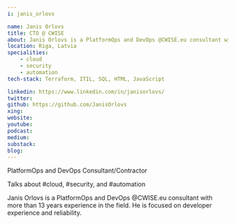 ```yaml
---
i: janis_orlovs

name: Janis Orlovs
title: CTO @ CWISE
about: Janis Orlovs is a PlatformOps and DevOps @CWISE.eu consultant with more than 13 years experience in the field. 
location: Riga, Latvia
specialities:
    - cloud
    - security
    - automation
tech-stack: Terraform, ITIL, SQL, HTML, JavaScript

linkedin: https://www.linkedin.com/in/janisorlovs/
twitter: 
github: https://github.com/JanisOrlovs
xing: 
website: 
youtube: 
podcast: 
medium: 
substack: 
blog: 
---
```


PlatformOps and DevOps Consultant/Contractor

Talks about #cloud, #security, and #automation



Janis Orlovs is a PlatformOps and DevOps @CWISE.eu consultant with more than 13 years experience in the field. He is focused on developer experience and reliability. 
